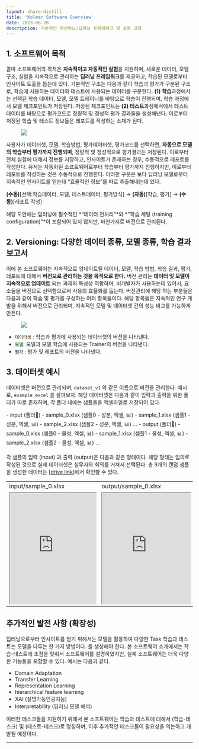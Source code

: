 ```yaml
---
layout: share-distill
title: 'Kolmar Software Overview'
date: 2023-08-28
description: 기본적인 머신러닝/딥러닝 프레임워크 및 실험 과정
---
```


## 1. 소프트웨어 목적

콜마 소프트웨어의 목적은 **지속적이고 자동적인 실험**을 지원하며, 새로운 데이터, 모델 구조, 실험을 지속적으로 관리하는 **딥러닝 프레임워크**를 제공하고, 학습된 모델로부터 인사이트 도출을 돕는데 있다. 
기본적인 구조는 다음과 같이 학습과 평가가 구분된 구조로, 학습에 사용하는 데이터와 테스트에 사용되는 데이터를 구분한다. **(1) 학습**과정에서는 선택된 학습 데이터, 모델, 모델 트레이너를 바탕으로 학습이 진행되며, 학습 과정에서 모델 체크포인트가 저장된다. 저장된 체크포인트는 **(2) 테스트**과정에서에서 테스트 데이터를 바탕으로 평가코드로 정량적 및 정성적 평가 결과들을 생성해낸다. 이로부터 저장된 학습 및 테스트 정보들은 레포트를 작성하는 소재가 된다. 

<figure>
<img src="https://drive.google.com/uc?export=view&id=1AjinezaQqG-mRg4IhT4QZzHjFX7w_v8X">
</figure>

사용자가 데이터셋, 모델, 학습방법, 평가데이터셋, 평가코드를 선택하면, **자동으로 모델의 학습부터 평가까지 진행되며**, 정량적 및 정성적으로 평가결과는 저장된다. 이로부터 전체 실험에 대해서 정보를 저장하고, 인사이트가 존재하는 경우, 수동적으로 레포트를 작성한다. 유저는 자동화된 소프트웨어로부터 학습부터 평가까지 진행하지만, 이로부터 레포트를 작성하는 것은 수동적으로 진행한다. 이러한 구분은 보다 딥러닝 모델로부터 지속적인 인사이트를 얻는데 “효율적인 정보”를 따로 추출해내는데 있다.

**(수동)**[선택:학습데이터, 모델, 테스트데이터, 평가방식] $\rightarrow$ **(자동)**[학습, 평가] $\rightarrow$ **(수동)**[레포트 작성]



해당 도안에는 딥러닝에 필수적인 *“데이터 전처리"*와 *"학습 세팅 (training configuration)"*이 포함되어 있지 않지만, 마찬가지로 버전으로 관리된다. 


## 2. Versioning: 다양한 데이터 종류, 모델 종류, 학습 결과 보고서

이에 본 소프트웨어는 지속적으로 업데이트될 데이터, 모델, 학습 방법, 학습 결과, 평가, 레포트에 대해서 **버전으로 관리하는 것을 목적으로 한다.** 버전 관리는 **데이터 및 모델이 지속적으로 업데이트** 되는 과제의 특성상 적합하며, 비개발자가 사용하는데 있어서, 요소들을 버전으로 선택함으로써 사용의 효율화를 돕는다. 
버전관리에 해당 하는 부분들은 다음과 같이 학습 및 평가를 구성하는 여러 항목들이다. 해당 항목들은 지속적인 연구 개발을 위해서 버전으로 관리되며, 지속적인 
모델 및 데이터셋 간의 성능 비교를 가능하게 만든다. 

<figure>
<img src="https://drive.google.com/uc?export=view&id=14Vx1064dr3wzyntBGfje0wd0yRn3Dall">
</figure>

*  <code style='background-color:#FFFFDD'>데이터셋</code> : 학습과 평가에 사용되는 데이터셋의 버전을 나타낸다. 
*  <code style='background-color:#DDFFDD'>모델</code>: 모델과 모델 학습에 사용되는 Trainer의 버전을 나타낸다. 
*  <code style='background-color:#DDEEFF'>평가</code> : 평가 및 레포트의 버전을 나타낸다. 

## 3. 데이터셋 예시 

데이터셋은 버전으로 관리되며, `dataset_v1` 와 같은 이름으로 버전을 관리한다. 예시로, `example_excel` 을 살펴보자. 
해당 데이터셋은 다음과 같이 입력과 출력을 위한 폴더가 따로 존재하며, 각 폴더 내에는 샘플들을 액셀파일로 저장되어 있다.  

<d-code block language="bash" style='font-size:`15px'>
- input (폴더📂)
    - sample_0.xlsx (샘플0 - 성분, 엑셀, 📊) 
    - sample_1.xlsx (샘플1 - 성분, 엑셀, 📊)
    - sample_2.xlsx (샘플2 - 성분, 엑셀, 📊)
    ...
- output (폴더📂)
    - sample_0.xlsx (샘플0 - 물성, 엑셀, 📊)
    - sample_1.xlsx (샘플1 - 물성, 엑셀, 📊)
    - sample_2.xlsx (샘플2 - 물성, 엑셀, 📊)
    ...
</d-code>

각 샘플의 입력 (input) 과 출력 (output)은 다음과 같은 형태이다. 
해당 형태는 임의로 작성된 것으로 실제 데이터셋은 실무자와 회의를 거쳐서 선택된다. 
총 9개의 랜덤 샘플을 생성한 데이터는 [[drive link](https://drive.google.com/drive/folders/1jKcLQoga0ScRa5mvJqkbMmgpWscJU3-i?usp=sharing)]에서 확인할 수 있다. 

<center>
    <table>
    <tr><td>input/sample_0.xlsx</td><td>output/sample_0.xlsx</td></tr>
    <tr>
    <td> <iframe src="https://docs.google.com/spreadsheets/d/e/2PACX-1vSB5oP_dVkjaOGK2B4Xhj1pHVgsB5J2RXIHZ_ftg5BnzXE_LBY0jUctdIS5fX3sSw/pubhtml?widget=true&amp;headers=false" height="300px" width="100%" >
    </iframe>
    </td> 
    <td> <iframe src="https://docs.google.com/spreadsheets/d/e/2PACX-1vQvPoHj4AM6ZoWm2U49Exw1wMhnGwQFQhnTcH8_38BOqC69knJvNARGKWqqM0It0Q/pubhtml?widget=true&amp;headers=false" height="300px" width="100%" >
    </iframe>
    </td> 
    </tr>
    </table>
</center>

## 추가적인 발전 사항 (확장성)

딥러닝으로부터 인사이트를 얻기 위해서는 모델을 활용하여 다양한 Task<d-footnote> 학습과 테스트는 모델을 다루는 한 가지 방법이다. </d-footnote>를 생성해야 한다. 본 소프트웨어 소개에서는 학습-테스트에 초점을 맞춰서 소프트웨어를 설명하였지만, 실제 소프트웨어는 더욱 다양한 기능들을 포함할 수 있다. 예시는 다음과 같다. 


* Domain Adaptation 
* Transfer Learning 
* Representation Learning 
* hierarchical feature learning 
* XAI (설명가능인공지능)
* Interpretability (딥러닝 모델 해석)


이러한 테스크들을 지원하기 위해서 본 소프트웨어는 학습과 테스트에 대해서 (학습-테스크) 및 (테스트-테스크)로 명칭하며, 이후 추가적인 테스크들이 필요성을 의논하고 개발될 예정이다. 

---


